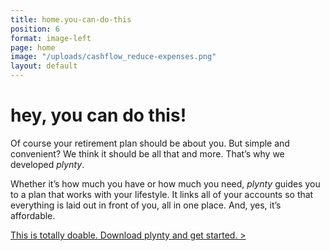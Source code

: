 ```yaml
---
title: home.you-can-do-this
position: 6
format: image-left
page: home
image: "/uploads/cashflow_reduce-expenses.png"
layout: default
---
```


# hey, you can do this!
Of course your retirement plan should be about you. But simple and convenient? We think it should be all that and more. That’s why we developed *plynty*.

Whether it’s how much you have or how much you need, *plynty* guides you to a plan that works 
with your lifestyle. It links all of your accounts so that everything is laid out in front of you, all in 
one place. And, yes, it’s affordable.


[This is totally doable. Download plynty and get started. >](#you-already-understand-this--really)
